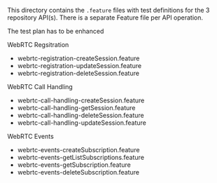 This directory contains the `.feature` files with test definitions for the 3 repository API(s).
There is a separate Feature file per API operation.

The test plan has to be enhanced

WebRTC Regsitration

* webrtc-registration-createSession.feature
* webrtc-registration-updateSession.feature
* webrtc-registration-deleteSession.feature

WebRTC Call Handling

* webrtc-call-handling-createSession.feature
* webrtc-call-handling-getSession.feature
* webrtc-call-handling-deleteSession.feature
* webrtc-call-handling-updateSession.feature

WebRTC Events

* webrtc-events-createSubscription.feature
* webrtc-events-getListSubscriptions.feature
* webrtc-events-getSubscription.feature
* webrtc-events-deleteSubscription.feature
